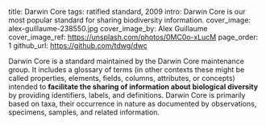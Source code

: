 title: Darwin Core
tags: ratified standard, 2009
intro: Darwin Core is our most popular standard for sharing biodiversity information.
cover_image: alex-guillaume-238550.jpg
cover_image_by: Alex Guillaume
cover_image_ref: https://unsplash.com/photos/0MC0o-xLucM
page_order: 1
github_url: https://github.com/tdwg/dwc

Darwin Core is a standard maintained by the Darwin Core maintenance group. It includes a glossary of terms (in other contexts these might be called properties, elements, fields, columns, attributes, or concepts) intended to **facilitate the sharing of information about biological diversity** by providing identifiers, labels, and definitions. Darwin Core is primarily based on taxa, their occurrence in nature as documented by observations, specimens, samples, and related information.

